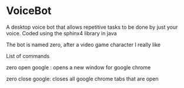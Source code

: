 # VoiceBot
A desktop voice bot that allows repetitive tasks to be done by just your voice. Coded using the sphinx4 library in java


The bot is named zero, after a video game character I really like


List of commands

zero open google : opens a new window for google chrome

zero close google: closes all google chrome tabs that are open
